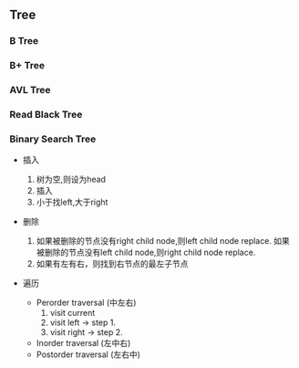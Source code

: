 ## Tree

### B Tree

### B+ Tree

### AVL Tree

### Read Black Tree

### Binary Search Tree

* 插入
    1. 树为空,则设为head
    2. 插入
    3. 小于找left,大于right

* 删除
    1. 如果被删除的节点没有right child node,则left child node replace.
       如果被删除的节点没有left child node,则right child node replace.
    2. 如果有左有右，则找到右节点的最左子节点

* 遍历
    * Perorder traversal (中左右)
      1. visit current
      2. visit left -> step 1.
      3. visit right -> step 2.
    * Inorder traversal (左中右)
    * Postorder traversal (左右中)